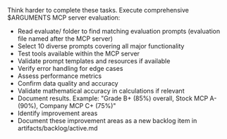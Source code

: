 Think harder to complete these tasks.
Execute comprehensive $ARGUMENTS MCP server evaluation:
- Read evaluate/ folder to find matching evaluation prompts (evaluation file named after the MCP server)
- Select 10 diverse prompts covering all major functionality
- Test tools available within the MCP server
- Validate prompt templates and resources if available
- Verify error handling for edge cases
- Assess performance metrics
- Confirm data quality and accuracy
- Validate mathematical accuracy in calculations if relevant
- Document results. Example: "Grade B+ (85%) overall, Stock MCP A- (90%), Company MCP C+ (75%)"
- Identify improvement areas
- Document these improvement areas as a new backlog item in artifacts/backlog/active.md